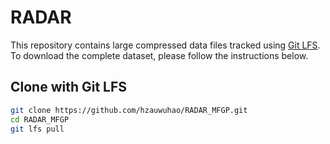 # RADAR

This repository contains large compressed data files tracked using [Git LFS](https://git-lfs.github.com/).  
To download the complete dataset, please follow the instructions below.

## Clone with Git LFS

```bash
git clone https://github.com/hzauwuhao/RADAR_MFGP.git
cd RADAR_MFGP
git lfs pull
